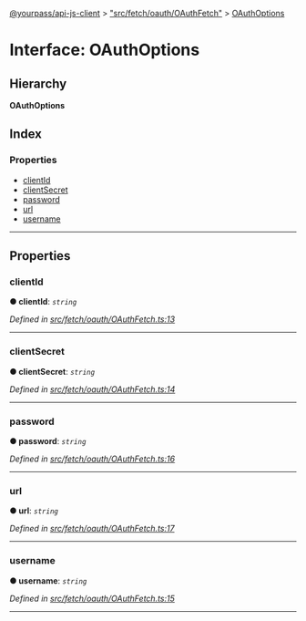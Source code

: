 [@yourpass/api-js-client](../README.md) > ["src/fetch/oauth/OAuthFetch"](../modules/_src_fetch_oauth_oauthfetch_.md) > [OAuthOptions](../interfaces/_src_fetch_oauth_oauthfetch_.oauthoptions.md)

# Interface: OAuthOptions

## Hierarchy

**OAuthOptions**

## Index

### Properties

* [clientId](_src_fetch_oauth_oauthfetch_.oauthoptions.md#clientid)
* [clientSecret](_src_fetch_oauth_oauthfetch_.oauthoptions.md#clientsecret)
* [password](_src_fetch_oauth_oauthfetch_.oauthoptions.md#password)
* [url](_src_fetch_oauth_oauthfetch_.oauthoptions.md#url)
* [username](_src_fetch_oauth_oauthfetch_.oauthoptions.md#username)

---

## Properties

<a id="clientid"></a>

###  clientId

**● clientId**: *`string`*

*Defined in [src/fetch/oauth/OAuthFetch.ts:13](https://github.com/yourpass/yourpass-api-js-client/blob/2b1e25c/src/fetch/oauth/OAuthFetch.ts#L13)*

___
<a id="clientsecret"></a>

###  clientSecret

**● clientSecret**: *`string`*

*Defined in [src/fetch/oauth/OAuthFetch.ts:14](https://github.com/yourpass/yourpass-api-js-client/blob/2b1e25c/src/fetch/oauth/OAuthFetch.ts#L14)*

___
<a id="password"></a>

###  password

**● password**: *`string`*

*Defined in [src/fetch/oauth/OAuthFetch.ts:16](https://github.com/yourpass/yourpass-api-js-client/blob/2b1e25c/src/fetch/oauth/OAuthFetch.ts#L16)*

___
<a id="url"></a>

###  url

**● url**: *`string`*

*Defined in [src/fetch/oauth/OAuthFetch.ts:17](https://github.com/yourpass/yourpass-api-js-client/blob/2b1e25c/src/fetch/oauth/OAuthFetch.ts#L17)*

___
<a id="username"></a>

###  username

**● username**: *`string`*

*Defined in [src/fetch/oauth/OAuthFetch.ts:15](https://github.com/yourpass/yourpass-api-js-client/blob/2b1e25c/src/fetch/oauth/OAuthFetch.ts#L15)*

___

